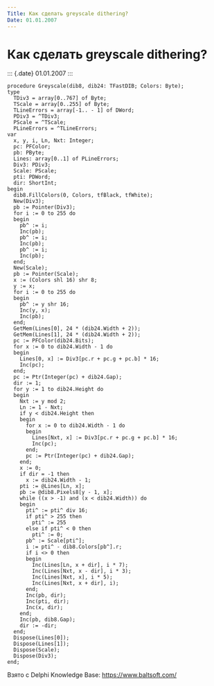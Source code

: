 ```yaml
---
Title: Как сделать greyscale dithering?
Date: 01.01.2007
---
```



Как сделать greyscale dithering?
================================

::: {.date}
01.01.2007
:::

    procedure Greyscale(dib8, dib24: TFastDIB; Colors: Byte);
    type
      TDiv3 = array[0..767] of Byte;
      TScale = array[0..255] of Byte;
      TLineErrors = array[-1.. - 1] of DWord;
      PDiv3 = ^TDiv3;
      PScale = ^TScale;
      PLineErrors = ^TLineErrors;
    var
      x, y, i, Ln, Nxt: Integer;
      pc: PFColor;
      pb: PByte;
      Lines: array[0..1] of PLineErrors;
      Div3: PDiv3;
      Scale: PScale;
      pti: PDWord;
      dir: ShortInt;
    begin
      dib8.FillColors(0, Colors, tfBlack, tfWhite);
      New(Div3);
      pb := Pointer(Div3);
      for i := 0 to 255 do
      begin
        pb^ := i;
        Inc(pb);
        pb^ := i;
        Inc(pb);
        pb^ := i;
        Inc(pb);
      end;
      New(Scale);
      pb := Pointer(Scale);
      x := (Colors shl 16) shr 8;
      y := x;
      for i := 0 to 255 do
      begin
        pb^ := y shr 16;
        Inc(y, x);
        Inc(pb);
      end;
      GetMem(Lines[0], 24 * (dib24.Width + 2));
      GetMem(Lines[1], 24 * (dib24.Width + 2));
      pc := PFColor(dib24.Bits);
      for x := 0 to dib24.Width - 1 do
      begin
        Lines[0, x] := Div3[pc.r + pc.g + pc.b] * 16;
        Inc(pc);
      end;
      pc := Ptr(Integer(pc) + dib24.Gap);
      dir := 1;
      for y := 1 to dib24.Height do
      begin
        Nxt := y mod 2;
        Ln := 1 - Nxt;
        if y < dib24.Height then
        begin
          for x := 0 to dib24.Width - 1 do
          begin
            Lines[Nxt, x] := Div3[pc.r + pc.g + pc.b] * 16;
            Inc(pc);
          end;
          pc := Ptr(Integer(pc) + dib24.Gap);
        end;
        x := 0;
        if dir = -1 then
          x := dib24.Width - 1;
        pti := @Lines[Ln, x];
        pb := @dib8.Pixels8[y - 1, x];
        while ((x > -1) and (x < dib24.Width)) do
        begin
          pti^ := pti^ div 16;
          if pti^ > 255 then
            pti^ := 255
          else if pti^ < 0 then
            pti^ := 0;
          pb^ := Scale[pti^];
          i := pti^ - dib8.Colors[pb^].r;
          if i <> 0 then
          begin
            Inc(Lines[Ln, x + dir], i * 7);
            Inc(Lines[Nxt, x - dir], i * 3);
            Inc(Lines[Nxt, x], i * 5);
            Inc(Lines[Nxt, x + dir], i);
          end;
          Inc(pb, dir);
          Inc(pti, dir);
          Inc(x, dir);
        end;
        Inc(pb, dib8.Gap);
        dir := -dir;
      end;
      Dispose(Lines[0]);
      Dispose(Lines[1]);
      Dispose(Scale);
      Dispose(Div3);
    end;

Взято с Delphi Knowledge Base: <https://www.baltsoft.com/>
